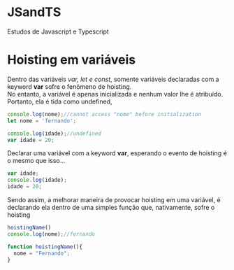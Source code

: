 # JSandTS
Estudos de Javascript e Typescript
<h1>Hoisting em variáveis</h1>
Dentro das variáveis <i>var, let e const</i>, somente variáveis declaradas com a keyword <strong>var</strong> sofre o fenômeno de hoisting.
<br>
No entanto, a variável é apenas inicializada e nenhum valor lhe é atribuído. Portanto, ela é tida como undefined,

```javascript
console.log(nome);//cannot access "nome" before initialization
let nome = 'fernando';

console.log(idade);//undefined
var idade = 20;
```

Declarar uma variável com a keyword <strong>var</strong>, esperando o evento de hoisting é o mesmo que isso...
```javascript
var idade;
console.log(idade);
idade = 20;
```

Sendo assim, a melhorar maneira de provocar hoisting em uma variável, é declarando ela dentro de uma simples função que, nativamente, sofre o hoisting
```javascript
hoistingName()
console.log(nome);//fernando

function hoistingName(){
  nome = "Fernando";
}
```



